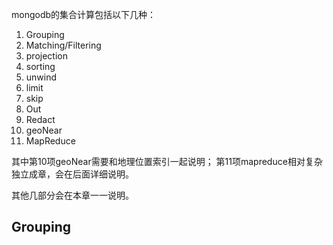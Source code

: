 mongodb的集合计算包括以下几种：

1. Grouping
2. Matching/Filtering
3. projection
4. sorting
5. unwind
6. limit
7. skip
8. Out
9. Redact
10. geoNear
11. MapReduce

其中第10项geoNear需要和地理位置索引一起说明；
第11项mapreduce相对复杂独立成章，会在后面详细说明。

其他几部分会在本章一一说明。

## Grouping
